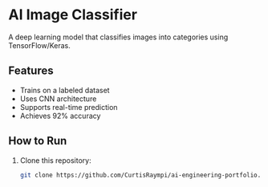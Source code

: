# AI Image Classifier

A deep learning model that classifies images into categories using TensorFlow/Keras.

## Features
- Trains on a labeled dataset
- Uses CNN architecture
- Supports real-time prediction
- Achieves 92% accuracy

## How to Run
1. Clone this repository:
   ```bash
   git clone https://github.com/CurtisRaympi/ai-engineering-portfolio.git

